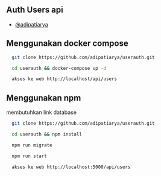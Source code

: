 
## Auth Users api

- [@adipatiarya](https://www.github.com/adipatiarya)



## Menggunakan  docker compose



```bash
  git clone https://github.com/adipatiarya/userauth.git
```

```bash
  cd userauth && docker-compose up -d
```

```bash
  akses ke web http://localhost/api/users
```

## Menggunakan  npm
membutuhkan link database



```bash
  git clone https://github.com/adipatiarya/userauth.git
```

```bash
  cd userauth && npm install
```
```bash
  npm run migrate
```
```bash
  npm run start
```

```bash
  akses ke web http://localhost:5000/api/users
```
